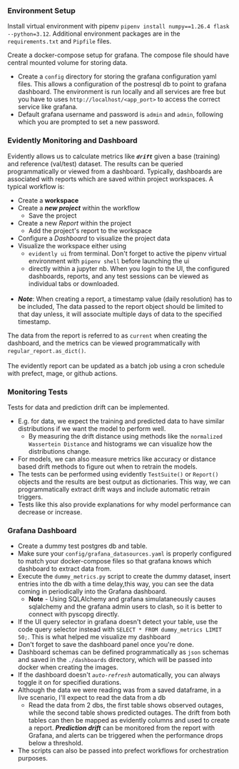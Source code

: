 ### Environment Setup
Install virtual environment with pipenv `pipenv install numpy==1.26.4 flask --python=3.12`. Additional environment packages are in the `requirements.txt` and `Pipfile` files. <br>

Create a docker-compose setup for grafana. The compose file should have central mounted volume for storing data.
- Create a `config` directory for storing the grafana configuration yaml files. This allows a configuration of the postresql db to point to grafana dashboard. The environment is run locally and all services are free but you have to uses `http://localhost/<app_port>` to access the correct service like grafana.
- Default grafana username and password is `admin` and `admin`, following which you are prompted to set a new password.


### Evidently Monitoring and Dashboard
Evidently allows us to calculate metrics like ***`drift`*** given a base (training) and reference (val/test) dataset. The results can be queried programmatically or viewed from a dashboard. Typically, dashboards are associated with reports which are saved within project workspaces. A typical workflow is:
- Create a **workspace**
- Create a ***new project*** within the workflow
    - Save the project
- Create a new *Report* within the project
    - Add the project's report to the workspace
- Configure a *Dashboard* to visualize the project data
- Visualize the workspace either using 
    - `evidently ui` from terminal. Don't forget to active the pipenv virtual environment with `pipenv shell` before launching the ui
    - directly within a jupyter nb.
When you login to the UI, the configured dashboards, reports, and any test sessions can be viewed as individual tabs or downloaded. <br><br>
- ***Note***: When creating a report, a timestamp value (daily resolution) has to be included, The data passed to the report object should be limited to that day unless, it will associate multiple days of data to the specified timestamp.

The data from the report is referred to as `current` when creating the dashboard, and the metrics can be viewed programmatically with `regular_report.as_dict()`. <br><br>
The evidently report can be updated as a batch job using a cron schedule with prefect, mage, or github actions.

### Monitoring Tests
Tests for data and prediction drift can be implemented. 
- E.g. for data, we expect the training and predicted data to have similar distributions if we want the model to perform well. 
    - By measuring the drift distance using methods like the `normalized Wassertein Distance` and histograms we can visualize how the distributions change.
- For models, we can also measure metrics like accuracy or distance based drift methods to figure out when to retrain the models.
- The tests can be performed using evidently `TestSuite()` or `Report()` objects and the results are best output as dictionaries. This way, we can programmatically extract drift ways and include automatic retrain triggers.
- Tests like this also provide explanations for why model performance can decrease or increase. 



### Grafana Dashboard
- Create a dummy test postgres db and table.
- Make sure your `config/grafana_datasources.yaml` is properly configured to match your docker-compose files so that grafana knows which dashboard to extract data from.
- Execute the `dummy_metrics.py` script to create the dummy dataset, insert entries into the db with a time delay,this way, you can see the data coming in periodically into the Grafana dashboard.
    - **Note** - Using SQLAlchemy and grafana simulataneously causes sqlalchemy and the grafana admin users to clash, so it is better to connect with pyscopg directly.
- If the UI query selector in grafana doesn't detect your table, use the code query selector instead with `SELECT * FROM dummy_metrics LIMIT 50;`. This is what helped me visualize my dashboard
- Don't forget to save the dashboard panel once you're done.
- Dashboard schemas can be defined programmatically as `json` schemas and saved in the `./dashboards` directory, which will be passed into docker when creating the images.
- If the dashboard doesn't *`auto-refresh`* automatically, you can always toggle it on for specified durations.
- Although the data we were reading was from a saved dataframe, in a live scenario, I'll expect to read the data from a db
    - Read the data from 2 dbs, the first table shows observed outages, while the second table shows predicted outages. The drift from both tables can then be mapped as evidently columns and used to create a report. ***Prediction drift*** can be monitored from the report with Grafana, and alerts can be triggered when the performance drops below  a threshold.
- The scripts can also be passed into prefect workflows for orchestration purposes.